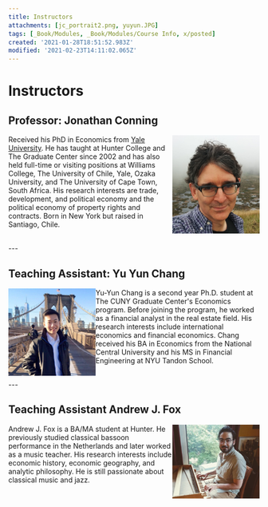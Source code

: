 ```yaml
---
title: Instructors
attachments: [jc_portrait2.png, yuyun.JPG]
tags: [_Book/Modules, _Book/Modules/Course Info, x/posted]
created: '2021-01-28T18:51:52.983Z'
modified: '2021-02-23T14:11:02.065Z'
---
```


# Instructors


## Professor: Jonathan Conning


<img src="../attachments/jc_portrait3.jpg" alt="Jonathan Conning" class="bg-primary" width="175px" align="right">

Received his PhD in Economics from [Yale University](https://economics.yale.edu/).  He has taught at Hunter College and The Graduate Center since 2002 and has also held full-time or visiting positions at Williams College, The University of Chile, Yale, Ozaka University, and The University of Cape Town, South Africa.  His research interests are trade, development, and political economy and the political economy of property rights and contracts. Born in New York but raised in Santiago, Chile. 

<br>
---

## Teaching Assistant: Yu Yun Chang
<img src="../attachments/yuyun.JPG" alt="Jonathan Conning" class="bg-primary" width="175px" align="left">

Yu-Yun Chang is a second year Ph.D. student at The CUNY Graduate Center's Economics program. Before joining the program, he worked as a financial analyst in the real estate field. His research interests include international economics and financial economics. Chang received his BA in Economics from the National Central University and his MS in Financial Engineering at NYU Tandon School. 

<br>
---

## Teaching Assistant Andrew J. Fox
<img src="../attachments/andrew_photo.png" alt="Jonathan Conning" class="bg-primary" width="175px" align="right">

Andrew J. Fox is a BA/MA student at Hunter.  He previously studied classical bassoon performance in the Netherlands and later worked as a music teacher. His research interests include economic history, economic geography, and analytic philosophy. He is still passionate about classical music and jazz.

